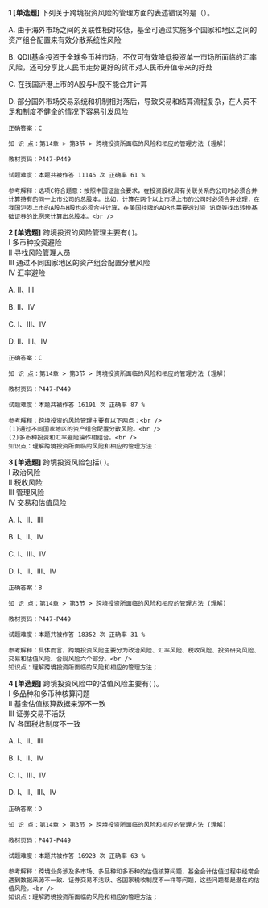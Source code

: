 **1 [单选题]** 下列关于跨境投资风险的管理方面的表述错误的是（）。

A. 由于海外市场之间的关联性相对较低，基金可通过实施多个国家和地区之间的资产组合配置来有效分散系统性风险

B. QDII基金投资于全球多币种市场，不仅可有效降低投资单一市场所面临的汇率风险，还可分享比人民币走势更好的货币对人民币升值带来的好处

C. 在我国沪港上市的A股与H股不能合并计算

D. 部分国外市场交易系统和机制相对落后，导致交易和结算流程复杂，在人员不足和制度不健全的情况下容易引发风险

```
正确答案：C

知 识 点：第14章 > 第3节 > 跨境投资所面临的风险和相应的管理方法 (理解)

教材页码：P447-P449

试题难度：本题共被作答 11146 次 正确率 61 %

参考解释：选项C符合题意：按照中国证监会要求，在投资股权具有关联关系的公司时必须合并计算持有的同一上市公司的总股本。比如，计算在两个以上市场上市的公司时必须合并处理，在我国沪港上市的A股与H股也必须合并计算，在美国挂牌的ADR也需要透过资 讯商等找出转换基础证券的比例来计算出总股本。<br />

```


**2 [单选题]** 跨境投资的风险管理主要有( )。 <br />
Ⅰ 多币种投资避险 <br />
Ⅱ 寻找风险管理人员 <br />
Ⅲ 通过不同国家地区的资产组合配置分散风险 <br />
Ⅳ 汇率避险

A. Ⅱ、Ⅲ

B. Ⅱ、Ⅳ

C. Ⅰ、Ⅲ、Ⅳ

D. Ⅱ、Ⅲ、Ⅳ 

```
正确答案：C

知 识 点：第14章 > 第3节 > 跨境投资所面临的风险和相应的管理方法 (理解)

教材页码：P447-P449

试题难度：本题共被作答 16191 次 正确率 87 %

参考解释：跨境投资的风险管理主要有以下两点：<br />
(1)通过不同国家地区的资产组合配置分散风险。<br />
(2)多币种投资和汇率避险操作相结合。<br />
知识点：理解跨境投资所面临的风险和相应的管理方法：
```


**3 [单选题]** 跨境投资风险包括( )。 <br />
Ⅰ 政治风险 <br />
Ⅱ 税收风险 <br />
Ⅲ 管理风险 <br />
Ⅳ 交易和估值风险

A. Ⅰ、Ⅱ、Ⅲ

B. Ⅰ、Ⅱ、Ⅳ

C. Ⅰ、Ⅲ、Ⅳ

D. Ⅰ、Ⅱ、Ⅲ、Ⅳ 

```
正确答案：B

知 识 点：第14章 > 第3节 > 跨境投资所面临的风险和相应的管理方法 (理解)

教材页码：P447-P449

试题难度：本题共被作答 18352 次 正确率 31 %

参考解释：具体而言，跨境投资风险主要分为政治风险、汇率风险、税收风险、投资研究风险、交易和估值风险、合规风险六个部分。<br />
知识点：理解跨境投资所面临的风险和相应的管理方法；
```


**4 [单选题]** 跨境投资风险中的估值风险主要有( )。 <br />
Ⅰ 多品种和多币种核算问题 <br />
Ⅱ 基金估值核算数据来源不一致 <br />
Ⅲ 证券交易不活跃 <br />
Ⅳ 各国税收制度不一致

A. Ⅰ、Ⅱ、Ⅲ

B. Ⅰ、Ⅱ、Ⅳ

C. Ⅰ、Ⅲ、Ⅳ

D. Ⅰ、Ⅱ、Ⅲ、Ⅳ

```
正确答案：D

知 识 点：第14章 > 第3节 > 跨境投资所面临的风险和相应的管理方法 (理解)

教材页码：P447-P449

试题难度：本题共被作答 16923 次 正确率 63 %

参考解释：跨境业务涉及多市场、多品种和多币种的估值核算问题，基金会计估值过程中经常会遇到数据来源不一致、证券交易不活跃、各国家税收制度不一样等问题，这些问题都是潜在的估值风险。<br />
知识点：理解跨境投资所面临的风险和相应的管理方法；
```

